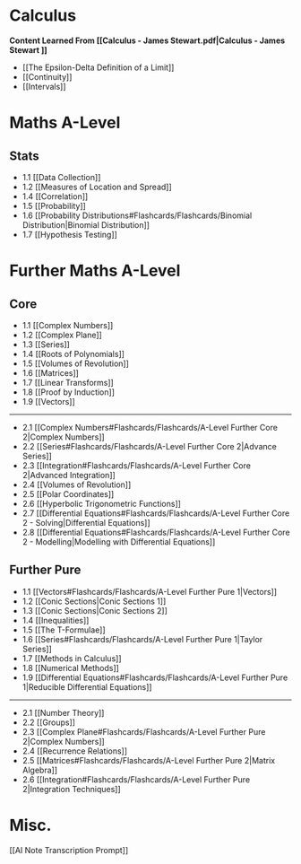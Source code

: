 # Calculus
**Content Learned From [[Calculus - James Stewart.pdf|Calculus - James Stewart ]]**
- [[The Epsilon-Delta Definition of a Limit]]
- [[Continuity]]
- [[Intervals]]

# Maths A-Level
## Stats
- 1.1 [[Data Collection]]
- 1.2 [[Measures of Location and Spread]]
- 1.4 [[Correlation]]
- 1.5 [[Probability]]
- 1.6 [[Probability Distributions#Flashcards/Flashcards/Binomial Distribution|Binomial Distribution]]
- 1.7 [[Hypothesis Testing]]
# Further Maths A-Level
## Core
- 1.1 [[Complex Numbers]]
- 1.2 [[Complex Plane]]
- 1.3 [[Series]]
- 1.4 [[Roots of Polynomials]]
- 1.5 [[Volumes of Revolution]]
- 1.6 [[Matrices]]
- 1.7 [[Linear Transforms]]
- 1.8 [[Proof by Induction]]
- 1.9 [[Vectors]]
---
- 2.1 [[Complex Numbers#Flashcards/Flashcards/A-Level Further Core 2|Complex Numbers]]
- 2.2 [[Series#Flashcards/Flashcards/A-Level Further Core 2|Advance Series]]
- 2.3 [[Integration#Flashcards/Flashcards/A-Level Further Core 2|Advanced Integration]]
- 2.4 [[Volumes of Revolution]]
- 2.5 [[Polar Coordinates]]
- 2.6 [[Hyperbolic Trigonometric Functions]]
- 2.7 [[Differential Equations#Flashcards/Flashcards/A-Level Further Core 2 - Solving|Differential Equations]]
- 2.8 [[Differential Equations#Flashcards/Flashcards/A-Level Further Core 2 - Modelling|Modelling with Differential Equations]]

## Further Pure
- 1.1 [[Vectors#Flashcards/Flashcards/A-Level Further Pure 1|Vectors]]
- 1.2 [[Conic Sections|Conic Sections 1]]
- 1.3 [[Conic Sections|Conic Sections 2]]
- 1.4 [[Inequalities]]
- 1.5 [[The T-Formulae]]
- 1.6 [[Series#Flashcards/Flashcards/A-Level Further Pure 1|Taylor Series]]
- 1.7 [[Methods in Calculus]]
- 1.8 [[Numerical Methods]]
- 1.9 [[Differential Equations#Flashcards/Flashcards/A-Level Further Pure 1|Reducible Differential Equations]]
---
- 2.1 [[Number Theory]]
- 2.2 [[Groups]]
- 2.3 [[Complex Plane#Flashcards/Flashcards/A-Level Further Pure 2|Complex Numbers]]
- 2.4 [[Recurrence Relations]]
- 2.5 [[Matrices#Flashcards/Flashcards/A-Level Further Pure 2|Matrix Algebra]]
- 2.6 [[Integration#Flashcards/Flashcards/A-Level Further Pure 2|Integration Techniques]]


# Misc. 
[[AI Note Transcription Prompt]]
